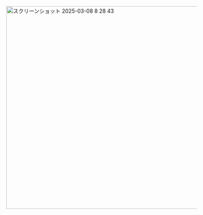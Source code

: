 <img width="537" alt="スクリーンショット 2025-03-08 8 28 43" src="https://github.com/user-attachments/assets/3d27b5d9-fb48-4fbd-b15e-b2f59f7ee2e0" />

